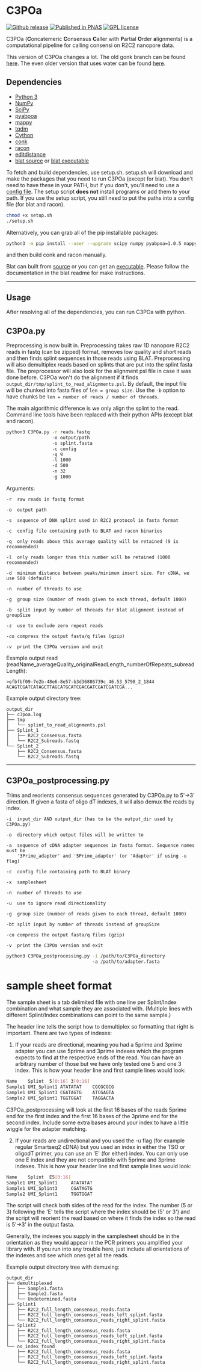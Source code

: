 # C3POa

[![Github release](https://img.shields.io/github/tag/rvolden/C3POa.svg?label=Version)](https://github.com/rvolden/C3POa/tags)
[![Published in PNAS](https://img.shields.io/badge/Published%20in-PNAS-blue.svg)](https://doi.org/10.1073/pnas.1806447115)
[![GPL license](https://img.shields.io/badge/License-GPL-blue.svg)](http://perso.crans.org/besson/LICENSE.html)

C3POa (**C**oncatemeric **C**onsensus **C**aller with **P**artial **O**rder **a**lignments) is a computational pipeline for calling consensi on R2C2 nanopore data.

This version of C3POa changes a lot. The old gonk branch can be found [here](https://github.com/rvolden/C3POa/tree/gonk). The even older version that uses water can be found [here](https://github.com/rvolden/C3POa/tree/water).

## Dependencies

- [Python 3](https://www.python.org/downloads/)
- [NumPy](https://pypi.org/project/numpy/)
- [SciPy](https://pypi.org/project/scipy/)
- [pyabpoa](https://pypi.org/project/pyabpoa/)
- [mappy](https://pypi.org/project/mappy/)
- [tqdm](https://pypi.org/project/tqdm/)
- [Cython](https://pypi.org/project/Cython/)
- [conk](https://github.com/rvolden/conk)
- [racon](https://github.com/isovic/racon)
- [editdistance](https://github.com/roy-ht/editdistance)
- [blat source](https://users.soe.ucsc.edu/~kent/src/blatSrc35.zip) or [blat executable](http://hgdownload.soe.ucsc.edu/admin/exe/)

To fetch and build dependencies, use setup.sh.
setup.sh will download and make the packages that you need to run C3POa (except for blat).
You don't need to have these in your PATH, but if you don't, you'll need to use a [config file](example_config).
The setup script **does not** install programs or add them to your path.
If you use the setup script, you still need to put the paths into a config file (for blat and racon).

```bash
chmod +x setup.sh
./setup.sh
```

Alternatively, you can grab all of the pip installable packages:
```bash
python3 -m pip install --user --upgrade scipy numpy pyabpoa=1.0.5 mappy Cython tqdm setuptools wheel
```
and then build conk and racon manually.

Blat can built from [source](https://users.soe.ucsc.edu/~kent/src/blatSrc35.zip) or you can get an [executable](http://hgdownload.soe.ucsc.edu/admin/exe/).
Please follow the documentation in the blat readme for make instructions.

--------------------------------------------------------------------------------

## Usage

After resolving all of the dependencies, you can run C3POa with python.

## C3POa.py

Preprocessing is now built in.
Preprocessing takes raw 1D nanopore R2C2 reads in fastq (can be zipped) format, removes low quality and short reads and then finds splint sequences in those reads using BLAT.
Preprocessing will also demultiplex reads based on splints that are put into the splint fasta file.
The preprocessor will also look for the alignment psl file in case it was done before.
C3POa won't do the alignment if it finds `output_dir/tmp/splint_to_read_alignments.psl`.
By default, the input file will be chunked into fasta files of `len = group size`.
Use the `-b` option to have chunks be `len = number of reads / number of threads`.

The main algorithmic difference is we only align the splint to the read.
Command line tools have been replaced with their python APIs (except blat and racon).

```bash
python3 C3POa.py -r reads.fastq 
                 -o output/path 
                 -s splint.fasta 
                 -c config 
                 -q 9 
                 -l 1000 
                 -d 500
                 -n 32 
                 -g 1000
```

Arguments:
```
-r  raw reads in fastq format

-o  output path

-s  sequence of DNA splint used in R2C2 protocol in fasta format

-c  config file containing path to BLAT and racon binaries

-q  only reads above this average quality will be retained (9 is recommended)

-l  only reads longer than this number will be retained (1000 recommended)

-d  minimum distance between peaks/minimum insert size. For cDNA, we use 500 (default)

-n  number of threads to use

-g  group size (number of reads given to each thread, default 1000)

-b  split input by number of threads for blat alignment instead of groupSize

-z  use to exclude zero repeat reads

-co compress the output fasta/q files (gzip)

-v  print the C3POa version and exit
```

Example output read (readName_averageQuality_originalReadLength_numberOfRepeats_subreadLength):

```
>efbfbf09-7e2b-48e6-8e57-b3d36886739c_46.53_5798_2_1844
ACAGTCGATCATAGCTTAGCATGCATCGACGATCGATCGATCGA...
```

Example output directory tree:
```
output_dir
├── c3poa.log
├── tmp
│   └── splint_to_read_alignments.psl
├── Splint_1
│   ├── R2C2_Consensus.fasta
│   └── R2C2_Subreads.fastq
└── Splint_2
    ├── R2C2_Consensus.fasta
    └── R2C2_Subreads.fastq
```

--------------------------------------------------------------------------------

## C3POa_postprocessing.py

Trims and reorients consensus sequences generated by C3POa.py to 5'->3' direction.
If given a fasta of oligo dT indexes, it will also demux the reads by index.

```
-i  input_dir AND output_dir (has to be the output_dir used by C3POa.py)

-o  directory which output files will be written to

-a  sequence of cDNA adapter sequences in fasta format. Sequence names must be
    '3Prime_adapter' and '5Prime_adapter' (or 'Adapter' if using -u flag)

-c  config file containing path to BLAT binary

-x  samplesheet

-n  number of threads to use

-u  use to ignore read directionality

-g  group size (number of reads given to each thread, default 1000)

-bt split input by number of threads instead of groupSize

-co compress the output fasta/q files (gzip)

-v  print the C3POa version and exit
```

```bash
python3 C3POa_postprocessing.py -i /path/to/C3POa_directory  
                                -a /path/to/adapter.fasta
```

# sample sheet format

The sample sheet is a tab delimited file with one line per Splint/Index combination and what sample they are associated with.
(Multiple lines with different Splint/Index combinations can point to the same sample.)

The header line tells the script how to demultiplex so formatting that right is important. 
There are two types of indexes:

1) If your reads are directional, meaning you had a 5prime and 3prime adapter you can use 5prime and 3prime indexes which the program expects to find at the respective ends of the read. 
You can have an arbitrary number of those but we have only tested one 5 and one 3 index.
This is how your header line and first sample lines would look:

```bash
Name	Splint	5[0:16]	3[0:16]
Sample1	UMI_Splint1	ATATATAT	CGCGCGCG
Sample1	UMI_Splint3	CGATAGTG	ATCGAGTA
Sample2	UMI_Splint1	TGGTGGAT	TAGGACTA	
```

C3POa_postprocessing will look at the first 16 bases of the reads 5prime end for the first index and the first 16 bases of the 3prime end for the second index.
Include some extra bases around your index to have a little wiggle for the adapter matching.

2) If your reads are undirectional and you used the -u flag (for example regular Smartseq2 cDNA) but you used an index in either the TSO or oligodT primer, you can use an 'E' (for either) index.
You can only use one E index and they are not compatible with 5prime and 3prime indexes.
This is how your header line and first sample lines would look:

```bash
Name    Splint  E5[0:16]
Sample1 UMI_Splint1     ATATATAT
Sample1 UMI_Splint3     CGATAGTG
Sample2 UMI_Splint1     TGGTGGAT
```

The script will check both sides of the read for the index. 
The number (5 or 3) following the 'E' tells the script where the index should be (5' or 3') and the script will reorient the read based on where it finds the index so the read is 5'->3' in the output fasta.

Generally, the indexes you supply in the samplesheet should be in the orientation as they would appear in the PCR primers you amplified your library with.
If you run into any trouble here, just include all orientations of the indexes and see which ones get all the reads. 


Example output directory tree with demuxing:
```
output_dir
├── demultiplexed
│   ├── Sample1.fasta
│   ├── Sample2.fasta
│   └── Undetermined.fasta
├── Splint1
│   ├── R2C2_full_length_consensus_reads.fasta
│   ├── R2C2_full_length_consensus_reads_left_splint.fasta
│   └── R2C2_full_length_consensus_reads_right_splint.fasta
├── Splint2
│   ├── R2C2_full_length_consensus_reads.fasta
│   ├── R2C2_full_length_consensus_reads_left_splint.fasta
│   └── R2C2_full_length_consensus_reads_right_splint.fasta
└── no_index_found
    ├── R2C2_full_length_consensus_reads.fasta
    ├── R2C2_full_length_consensus_reads_left_splint.fasta
    └── R2C2_full_length_consensus_reads_right_splint.fasta
```
